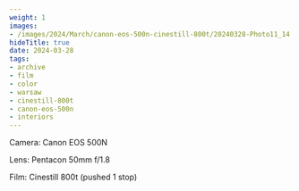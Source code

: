 ```yaml
---
weight: 1
images:
- /images/2024/March/canon-eos-500n-cinestill-800t/20240328-Photo11_14.jpg
hideTitle: true
date: 2024-03-28
tags:
- archive
- film
- color
- warsaw
- cinestill-800t
- canon-eos-500n
- interiors
---
```


Camera: Canon EOS 500N

Lens: Pentacon 50mm f/1.8

Film: Cinestill 800t (pushed 1 stop)
